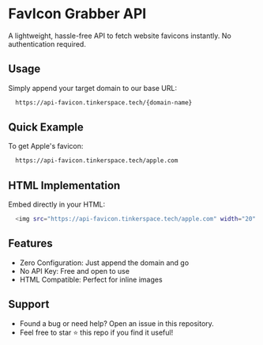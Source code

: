 
# FavIcon Grabber API

A lightweight, hassle-free API to fetch website favicons instantly. No authentication required.


## Usage

Simply append your target domain to our base URL:

```bash
  https://api-favicon.tinkerspace.tech/{domain-name}
```
## Quick Example

To get Apple's favicon:

```bash
  https://api-favicon.tinkerspace.tech/apple.com
```
## HTML Implementation

Embed directly in your HTML:

```bash
  <img src="https://api-favicon.tinkerspace.tech/apple.com" width="20" height="20">
```
## Features

- Zero Configuration: Just append the domain and go
- No API Key: Free and open to use
- HTML Compatible: Perfect for inline images
## Support

- Found a bug or need help? Open an issue in this repository.
- Feel free to star ⭐ this repo if you find it useful!


